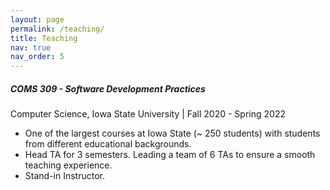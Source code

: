 ```yaml
---
layout: page
permalink: /teaching/
title: Teaching
nav: true
nav_order: 5
---
```


##### COMS 309 - Software Development Practices    
Computer Science, Iowa State University | Fall 2020 - Spring 2022
- One of the largest courses at Iowa State (~ 250 students) with students from different educational backgrounds.
- Head TA for 3 semesters. Leading a team of 6 TAs to ensure a smooth teaching experience.
- Stand-in Instructor.
